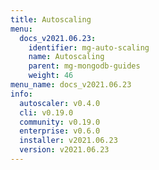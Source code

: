 ```yaml
---
title: Autoscaling
menu:
  docs_v2021.06.23:
    identifier: mg-auto-scaling
    name: Autoscaling
    parent: mg-mongodb-guides
    weight: 46
menu_name: docs_v2021.06.23
info:
  autoscaler: v0.4.0
  cli: v0.19.0
  community: v0.19.0
  enterprise: v0.6.0
  installer: v2021.06.23
  version: v2021.06.23
---
```


